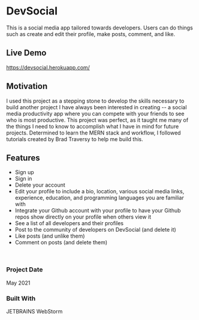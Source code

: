 # DevSocial
This is a social media app tailored towards developers. Users can do things such as create and edit their profile, make posts, comment, and like.

## Live Demo
https://devsocial.herokuapp.com/

## Motivation
I used this project as a stepping stone to develop the skills necessary to build another project I have always been interested in creating -- a social media productivity app where you can compete with your friends to see who is most productive. This project was perfect, as it taught me many of the things I need to know to accomplish what I have in mind for future projects. Determined to learn the MERN stack and workflow, I followed tutorials created by Brad Traversy to help me build this.

## Features
- Sign up
- Sign in
- Delete your account
- Edit your profile to include a bio, location, various social media links, experience, education, and programming languages you are familiar with
- Integrate your Github account with your profile to have your Github repos show directly on your profile when others view it
- See a list of all developers and their profiles
- Post to the community of developers on DevSocial (and delete it)
- Like posts (and unlike them)
- Comment on posts (and delete them)

&nbsp;

### Project Date
May 2021

### Built With
JETBRAINS WebStorm
